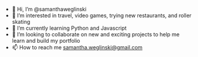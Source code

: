 - 👋 Hi, I’m @samanthaweglinski
- 👀 I’m interested in travel, video games, trying new restaurants, and roller skating
- 🌱 I’m currently learning Python and Javascript
- 💞️ I’m looking to collaborate on new and exciting projects to help me learn and build my portfolio
- 📫 How to reach me samantha.weglinski@gmail.com

<!---
samanthaweglinski/samanthaweglinski is a ✨ special ✨ repository because its `README.md` (this file) appears on your GitHub profile.
You can click the Preview link to take a look at your changes.
--->
